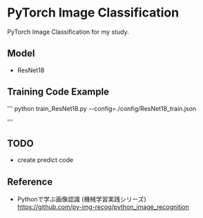 # PyTorch Image Classification

PyTorch Image Classification for my study.

## Model
- ResNet18

## Training Code Example

'''
python train_ResNet18.py --config=./config/ResNet18_train.json

'''

## TODO

- create predict code

## Reference

- Pythonで学ぶ画像認識 (機械学習実践シリーズ) <br>
https://github.com/py-img-recog/python_image_recognition